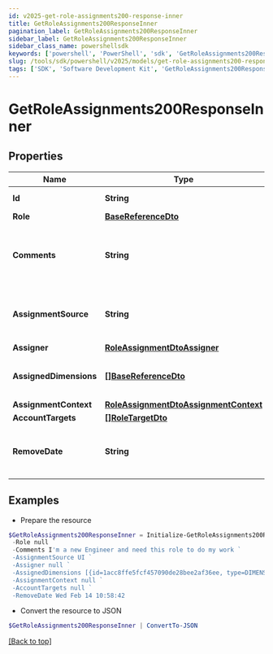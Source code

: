 ```yaml
---
id: v2025-get-role-assignments200-response-inner
title: GetRoleAssignments200ResponseInner
pagination_label: GetRoleAssignments200ResponseInner
sidebar_label: GetRoleAssignments200ResponseInner
sidebar_class_name: powershellsdk
keywords: ['powershell', 'PowerShell', 'sdk', 'GetRoleAssignments200ResponseInner', 'V2025GetRoleAssignments200ResponseInner'] 
slug: /tools/sdk/powershell/v2025/models/get-role-assignments200-response-inner
tags: ['SDK', 'Software Development Kit', 'GetRoleAssignments200ResponseInner', 'V2025GetRoleAssignments200ResponseInner']
---
```



# GetRoleAssignments200ResponseInner

## Properties

Name | Type | Description | Notes
------------ | ------------- | ------------- | -------------
**Id** | **String** | Assignment Id | [optional] 
**Role** | [**BaseReferenceDto**](base-reference-dto) |  | [optional] 
**Comments** | **String** | Comments added by the user when the assignment was made | [optional] 
**AssignmentSource** | **String** | Source describing how this assignment was made | [optional] 
**Assigner** | [**RoleAssignmentDtoAssigner**](role-assignment-dto-assigner) |  | [optional] 
**AssignedDimensions** | [**[]BaseReferenceDto**](base-reference-dto) | Dimensions assigned related to this role | [optional] 
**AssignmentContext** | [**RoleAssignmentDtoAssignmentContext**](role-assignment-dto-assignment-context) |  | [optional] 
**AccountTargets** | [**[]RoleTargetDto**](role-target-dto) |  | [optional] 
**RemoveDate** | **String** | Date that the assignment will be removed | [optional] 

## Examples

- Prepare the resource
```powershell
$GetRoleAssignments200ResponseInner = Initialize-GetRoleAssignments200ResponseInner  -Id 1cbb0705b38c4226b1334eadd8874086 `
 -Role null `
 -Comments I'm a new Engineer and need this role to do my work `
 -AssignmentSource UI `
 -Assigner null `
 -AssignedDimensions [{id=1acc8ffe5fcf457090de28bee2af36ee, type=DIMENSION, name=Northeast region}] `
 -AssignmentContext null `
 -AccountTargets null `
 -RemoveDate Wed Feb 14 10:58:42
```

- Convert the resource to JSON
```powershell
$GetRoleAssignments200ResponseInner | ConvertTo-JSON
```


[[Back to top]](#) 


